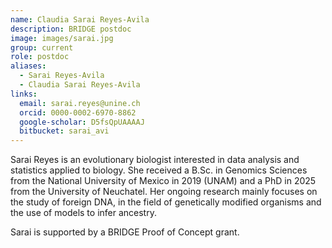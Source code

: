 ```yaml
---
name: Claudia Sarai Reyes-Avila
description: BRIDGE postdoc
image: images/sarai.jpg
group: current
role: postdoc
aliases:
  - Sarai Reyes-Avila
  - Claudia Sarai Reyes-Avila
links:
  email: sarai.reyes@unine.ch
  orcid: 0000-0002-6970-8862
  google-scholar: D5fsQpUAAAAJ
  bitbucket: sarai_avi
---
```


Sarai Reyes is an evolutionary biologist interested in data analysis and statistics applied to biology. She received a B.Sc. in Genomics Sciences from the National University of Mexico in 2019 (UNAM) and a PhD in 2025 from the University of Neuchatel. Her ongoing research mainly focuses on the study of foreign DNA, in the field of genetically modified organisms and the use of models to infer ancestry.

Sarai is supported by a BRIDGE Proof of Concept grant.